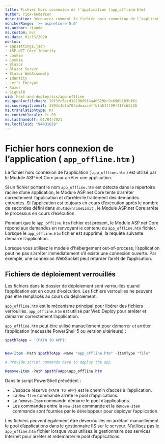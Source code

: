 ```yaml
---
title: Fichier hors connexion de l’application (app_offline.htm)
author: rick-anderson
description: Découvrez comment le fichier hors connexion de l’application ( `app_offline.htm` ) fonctionne avec le Module ASP.net core.
monikerRange: '>= aspnetcore-5.0'
ms.author: riande
ms.custom: mvc
ms.date: 01/13/2020
no-loc:
- appsettings.json
- ASP.NET Core Identity
- cookie
- Cookie
- Blazor
- Blazor Server
- Blazor WebAssembly
- Identity
- Let's Encrypt
- Razor
- SignalR
uid: host-and-deploy/iis/app-offline
ms.openlocfilehash: 29f3fc5ecd18196d914a46629bc9eb50b183bf61
ms.sourcegitcommit: 3593c4efa707edeaaceffbfa544f99f41fc62535
ms.translationtype: MT
ms.contentlocale: fr-FR
ms.lasthandoff: 01/04/2021
ms.locfileid: "94431028"
---
```

# <a name="app-offline-file-app_offlinehtm"></a>Fichier hors connexion de l’application ( `app_offline.htm` )

Le fichier hors connexion de l’application ( `app_offline.htm` ) est utilisé par le Module ASP.net Core pour arrêter une application.

Si un fichier portant le nom `app_offline.htm` est détecté dans le répertoire racine d’une application, le Module ASP.net Core tente d’arrêter correctement l’application et d’arrêter le traitement des demandes entrantes. Si l’application est toujours en cours d’exécution après le nombre de secondes défini dans `shutdownTimeLimit` , le Module ASP.net Core arrête le processus en cours d’exécution.

Pendant que le `app_offline.htm` fichier est présent, le Module ASP.net Core répond aux demandes en renvoyant le contenu du `app_offline.htm` fichier. Lorsque le `app_offline.htm` fichier est supprimé, la requête suivante démarre l’application.

Lorsque vous utilisez le modèle d’hébergement out-of-process, l’application peut ne pas s’arrêter immédiatement s’il existe une connexion ouverte. Par exemple, une connexion WebSocket peut retarder l’arrêt de l’application.

## <a name="locked-deployment-files"></a>Fichiers de déploiement verrouillés

Les fichiers dans le dossier de déploiement sont verrouillés quand l’application est en cours d’exécution. Les fichiers verrouillés ne peuvent pas être remplacés au cours du déploiement.

`app_offline.htm` est le mécanisme principal pour libérer des fichiers verrouillés. `app_offline.htm` est utilisé par Web Deploy pour arrêter et démarrer correctement l’application.

`app_offline.htm` peut être utilisé manuellement pour démarrer et arrêter l’application (nécessite PowerShell 5 ou version ultérieure) :

```powershell
$pathToApp = '{PATH TO APP}'


New-Item -Path $pathToApp -Name "app_offline.htm" -ItemType "file"

# Provide script commands here to deploy the app

Remove-Item -Path $pathToApp\app_offline.htm
```

Dans le script PowerShell précédent :

* L’espace réservé `{PATH TO APP}` est le chemin d’accès à l’application.
* La `New-Item` commande arrête le pool d’applications.
* La `Remove-Item` commande démarre le pool d’applications.
* Les commandes entre la `New-Item` commande et la `Remove-Item` commande sont fournies par le développeur pour déployer l’application.

Les fichiers peuvent également être déverrouillés en arrêtant manuellement le pool d’applications dans le gestionnaire IIS sur le serveur. N’utilisez pas le `app_offine.htm` fichier lorsque vous utilisez le gestionnaire des services Internet pour arrêter et redémarrer le pool d’applications.
